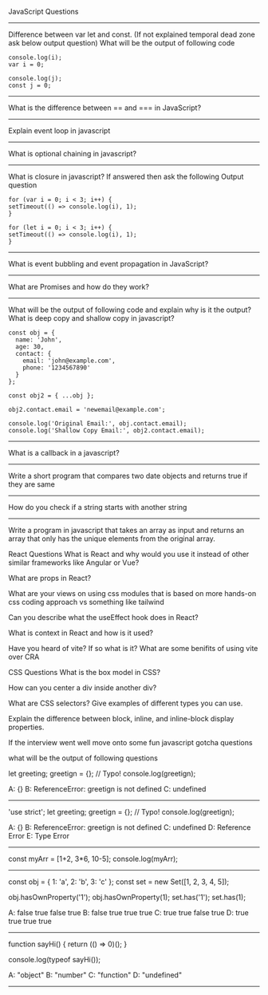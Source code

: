JavaScript Questions

---

Difference between var let and const.
(If not explained temporal dead zone ask below output question)
What will be the output of following code

```
console.log(i);
var i = 0;

console.log(j);
const j = 0;
```
---

What is the difference between == and === in JavaScript?

---

Explain event loop in javascript

---

What is optional chaining in javascript?

---

What is closure in javascript? If answered then ask the following Output question

```
for (var i = 0; i < 3; i++) {
setTimeout(() => console.log(i), 1);
}

for (let i = 0; i < 3; i++) {
setTimeout(() => console.log(i), 1);
}
```
---

What is event bubbling and event propagation in JavaScript?

---

What are Promises and how do they work?

---

What will be the output of following code and explain why is it the output?
What is deep copy and shallow copy in javascript?

```
const obj = {
  name: 'John',
  age: 30,
  contact: {
    email: 'john@example.com',
    phone: '1234567890'
  }
};

const obj2 = { ...obj };

obj2.contact.email = 'newemail@example.com';

console.log('Original Email:', obj.contact.email);
console.log('Shallow Copy Email:', obj2.contact.email);
```
---

What is a callback in a javascript?

---

Write a short program that compares two date objects and returns true if they are same

---

How do you check if a string starts with another string

---

Write a program in javascript that takes an array as input and returns an array that only has the unique elements from the original array.


React Questions
What is React and why would you use it instead of other similar frameworks like Angular or Vue?

What are props in React?

What are your views on using css modules that is based on more hands-on css coding approach vs something like tailwind

Can you describe what the useEffect hook does in React?

What is context in React and how is it used?

Have you heard of vite? If so what is it? What are some benifits of using vite over CRA

CSS Questions
What is the box model in CSS?

How can you center a div inside another div?

What are CSS selectors? Give examples of different types you can use.

Explain the difference between block, inline, and inline-block display properties.

If the interview went well move onto some fun javascript gotcha questions

what will be the output of following questions

let greeting;
greetign = {}; // Typo!
console.log(greetign);

A: {}
B: ReferenceError: greetign is not defined
C: undefined

---

'use strict';
let greeting;
greetign = {}; // Typo!
console.log(greetign);

A: {}
B: ReferenceError: greetign is not defined
C: undefined
D: Reference Error
E: Type Error

---

const myArr = [1+2, 3*6, 10-5];
console.log(myArr);

---

const obj = { 1: 'a', 2: 'b', 3: 'c' };
const set = new Set([1, 2, 3, 4, 5]);

obj.hasOwnProperty('1');
obj.hasOwnProperty(1);
set.has('1');
set.has(1);

A: false true false true
B: false true true true
C: true true false true
D: true true true true

---

function sayHi() {
return (() => 0)();
}

console.log(typeof sayHi());

A: "object"
B: "number"
C: "function"
D: "undefined"

---
